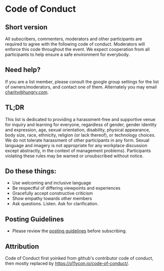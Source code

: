 # Code of Conduct

## Short version

All subscribers, commenters, moderators and other participants are required to agree with the following code of conduct.  Moderators will enforce this code throughout the event.  We expect cooperation from all participants to help ensure a safe environment for everybody.

## Need help?

If you are a list member, please consult the google group settings for the list of   owners/moderators, and contact one of them.  Alternately you may email charity@hungry.com.

## TL;DR

This list is dedicated to providing a harassment-free and supportive venue for inquiry and learning for everyone, regardless of gender, gender identity and expression, age, sexual orientation, disability, physical appearance, body size, race, ethnicity, religion (or lack thereof), or technology choices. We do not tolerate harassment of other participants in any form. Sexual language and imagery is not appropriate for any workplace discussion except abstractly, in the context of management problems).  Participants violating these rules may be warned or unsubscribed without notice.

## Do these things:

* Use welcoming and inclusive language
* Be respectful of differing viewpoints and experiences
* Gracefully accept constructive criticism
* Show empathy towards other members
* Ask questions.  Listen.  Ask for clarification.

## Posting Guidelines

* Please review the [posting guidelines](https://github.com/charity/elegant-puzzle-discuss/new/master) before subscribing.

## Attribution

Code of Conduct first yoinked from github's contributor code of conduct, then mostly replaced by https://o11ycon.io/code-of-conduct/.
